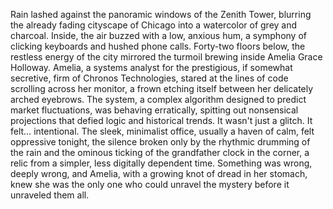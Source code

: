 Rain lashed against the panoramic windows of the Zenith Tower, blurring the already fading cityscape of Chicago into a watercolor of grey and charcoal. Inside, the air buzzed with a low, anxious hum, a symphony of clicking keyboards and hushed phone calls.  Forty-two floors below, the restless energy of the city mirrored the turmoil brewing inside Amelia Grace Holloway.  Amelia, a systems analyst for the prestigious, if somewhat secretive, firm of Chronos Technologies, stared at the lines of code scrolling across her monitor, a frown etching itself between her delicately arched eyebrows. The system, a complex algorithm designed to predict market fluctuations, was behaving erratically, spitting out nonsensical projections that defied logic and historical trends.  It wasn't just a glitch.  It felt… intentional.  The sleek, minimalist office, usually a haven of calm, felt oppressive tonight, the silence broken only by the rhythmic drumming of the rain and the ominous ticking of the grandfather clock in the corner, a relic from a simpler, less digitally dependent time.  Something was wrong, deeply wrong, and Amelia, with a growing knot of dread in her stomach, knew she was the only one who could unravel the mystery before it unraveled them all.
